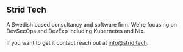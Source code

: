 ## Strid Tech

A Swedish based consultancy and software firm. We're focusing on DevSecOps and DevExp including Kubernetes and Nix.

If you want to get it contact reach out at info@strid.tech.
